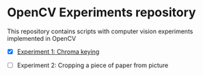 # OpenCV Experiments repository
This repository contains scripts with computer vision experiments implemented in OpenCV

 - [x] [Experiment 1: Chroma keying](experiment1/Experiment1-ChromaKeying.ipynb)
 - [ ] Experiment 2: Cropping a piece of paper from picture

